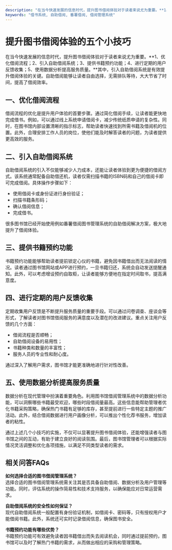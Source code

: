 ```yaml
---
description: "在当今快速发展的信息时代，提升图书借阅体验对于读者来说尤为重要。**1、优化借阅流程；2、引入自助借阅系统；3、提供书籍预约功能；4、进行定期的用户反馈收集；5、使用数据分析提高服务质量。**其中，引入自助借阅系统是有效提升借阅体验的关键。自助借阅能够让读者自由选择，无需排队等待，大大节省了时间，提高了借阅效率。"
keywords: "借书系统, 自助借阅, 番薯借阅, 借阅管理系统"
---
```

# 提升图书借阅体验的五个小技巧

在当今快速发展的信息时代，提升图书借阅体验对于读者来说尤为重要。**1、优化借阅流程；2、引入自助借阅系统；3、提供书籍预约功能；4、进行定期的用户反馈收集；5、使用数据分析提高服务质量。**其中，引入自助借阅系统是有效提升借阅体验的关键。自助借阅能够让读者自由选择，无需排队等待，大大节省了时间，提高了借阅效率。

## **一、优化借阅流程**

借阅流程的优化是提升用户体验的首要步骤。通过简化借阅手续，让读者能更快地完成借书。例如，可以通过线上系统申请借阅卡，减少传统纸质申请的复杂性。同时，在图书馆内部设置清晰的指示标志，帮助读者快速找到所需书籍及借阅机的位置。此外，合理安排工作人员的岗位，使他们能及时解答读者的问题，为读者提供更高效的服务。

## **二、引入自助借阅系统**

自助借阅系统的引入不仅能够减少人力成本，还能让读者体验到更为便捷的借阅方式。该系统通常配备自助借还机，读者仅需扫描书籍的ISBN码和自己的借阅卡即可完成借阅。具体操作步骤如下：

- 使用借阅卡或身份证进行身份验证；
- 扫描书籍条形码；
- 确认借阅信息；
- 完成借书。

很多图书馆已经开始使用例如番薯借阅图书管理系统的自助借阅解决方案，极大地提升了借阅体验。

## **三、提供书籍预约功能**

书籍预约功能能够帮助读者提前锁定心仪的书籍，避免因书籍借出而无法阅读的情况。读者通过图书馆网站或APP进行预约，一旦书籍归还，系统会自动发送提醒通知。此外，可以考虑增设预约自取柜，让读者能够方便地在指定时间取书，提高满意度。

## **四、进行定期的用户反馈收集**

定期收集用户反馈是不断提升服务质量的重要手段。可以通过问卷调查、座谈会等形式，了解读者对图书馆借阅服务的满意度以及潜在的改进建议。重点关注用户反馈的几个方面：

- 借阅流程是否顺畅；
- 自助借阅设备的易用性；
- 书籍种类和数量的丰富性；
- 服务人员的专业性和耐心度。

通过深入了解用户需求，图书馆才能更准确地进行针对性改善。

## **五、使用数据分析提高服务质量**

数据分析在现代管理中扮演着重要角色。利用图书馆借阅管理系统中的数据分析功能，可以洞察哪些书籍最受欢迎，哪些时段借阅量最高。这些信息能帮助管理者优化书籍采购策略，确保热门书籍有足够的库存，甚至提前进行一些特定主题的推广活动。此外，结合借阅数据进行用户画像分析，可以推出个性化荐书服务，增加读者的粘性。

通过上述几个小技巧的实施，不仅可以显著提升图书借阅体验，还能增强读者与图书馆之间的互动，有助于建立良好的阅读氛围。最后，图书馆管理者可以根据实际情况灵活调整和优化各项措施，以满足不同类型读者的需求。

## 相关问答FAQs

**如何选择合适的图书借阅管理系统？**  
选择合适的图书借阅管理系统需关注其是否具备自助借阅、数据分析及用户管理等功能。同时，评估系统的操作简易性和技术支持服务，以确保能应对日常运营需求。

**自助借阅系统的安全性如何保证？**  
现代自助借阅系统一般配置有身份验证机制，如借阅卡、密码等，只有授权用户才能借阅书籍。此外，系统还可实时记录借阅信息，确保图书安全。

**书籍预约功能有哪些优势？**  
书籍预约功能可有效避免读者因书籍借出而失去阅读机会，同时通过提前预约，图书馆可以及时了解热门书籍的需求，从而做出相应的采购和管理策略。
